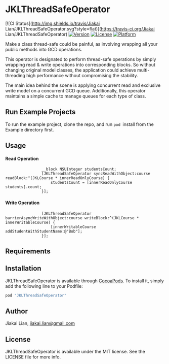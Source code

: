 # JKLThreadSafeOperator

[![CI Status](http://img.shields.io/travis/Jiakai Lian/JKLThreadSafeOperator.svg?style=flat)](https://travis-ci.org/Jiakai Lian/JKLThreadSafeOperator)
[![Version](https://img.shields.io/cocoapods/v/JKLThreadSafeOperator.svg?style=flat)](http://cocoapods.org/pods/JKLThreadSafeOperator)
[![License](https://img.shields.io/cocoapods/l/JKLThreadSafeOperator.svg?style=flat)](http://cocoapods.org/pods/JKLThreadSafeOperator)
[![Platform](https://img.shields.io/cocoapods/p/JKLThreadSafeOperator.svg?style=flat)](http://cocoapods.org/pods/JKLThreadSafeOperator)

Make a class thread-safe could be painful, as involving wrapping all your public methods into GCD operations.

This operator is designated to perform thread-safe operations by simply wrapping read & write operations into corresponding blocks. So without changing original model classes, the application could achieve multi-threading high performance  without compromising the stability.

The main idea behind the scene is applying concurrent read and exclusive write model on a concurrent GCD queue. Additionally, this operator maintains a simple cache to manage queues for each type of class.


## Run Example Projects

To run the example project, clone the repo, and run `pod `install from the Example directory first.

## Usage
#### Read Operation
```
                __block NSUInteger studentsCount;
                [JKLThreadSafeOperator syncReadWithObject:course readBlock:^(JKLCourse * innerReadOnlyCourse) {
                    studentsCount = [innerReadOnlyCourse students].count;
                }];
```

#### Write Operation
```
                [JKLThreadSafeOperator barrierAsyncWriteWithObject:course writeBlock:^(JKLCourse * innerWritableCourse) {
                    [innerWritableCourse addStudentWithStudentName:@"Bob"];
                }];
```


## Requirements

## Installation

JKLThreadSafeOperator is available through [CocoaPods](http://cocoapods.org). To install
it, simply add the following line to your Podfile:

```ruby
pod "JKLThreadSafeOperator"
```

## Author

Jiakai Lian, jiakai.lian@gmail.com

## License

JKLThreadSafeOperator is available under the MIT license. See the LICENSE file for more info.
